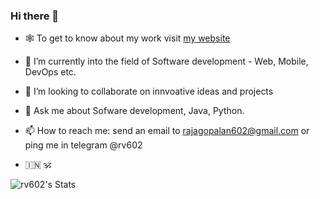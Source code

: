 ### Hi there 👋


<!--
**abhijitramesh/abhijitramesh** is a ✨ _special_ ✨ repository because its `README.md` (this file) appears on your GitHub profile.

Here are some ideas to get you started:
-->

- :spider_web: To get to know about my work visit [my website](https://rajagopalan.vercel.app/)
- 🌱 I’m currently into the field of Software development - Web, Mobile, DevOps etc.
- 👯 I’m looking to collaborate on innvoative ideas and projects
- 💬 Ask me about Sofware development, Java, Python.
- 📫 How to reach me: send an email to rajagopalan602@gmail.com or ping me in telegram @rv602

- 🇮🇳 🕉️

![rv602's Stats](https://github-readme-stats.vercel.app/api?username=rv602&theme=merko&show_icons=true&hide_border=false&count_private=true)
